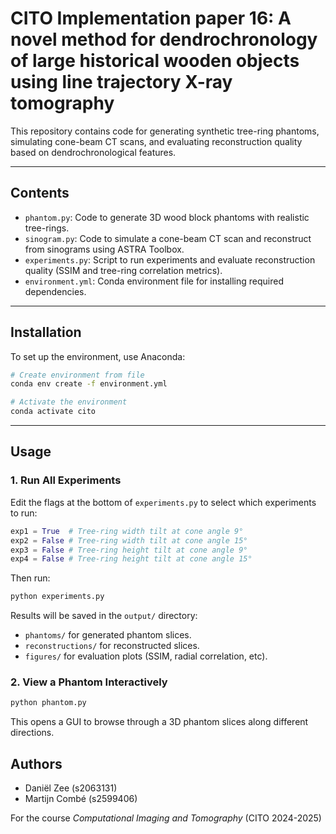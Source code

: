 # CITO Implementation paper 16: A novel method for dendrochronology of large historical wooden objects using line trajectory X-ray tomography

This repository contains code for generating synthetic tree-ring phantoms, simulating cone-beam CT scans, and evaluating reconstruction quality based on dendrochronological features.

---

## Contents

* `phantom.py`: Code to generate 3D wood block phantoms with realistic tree-rings.
* `sinogram.py`: Code to simulate a cone-beam CT scan and reconstruct from sinograms using ASTRA Toolbox.
* `experiments.py`: Script to run experiments and evaluate reconstruction quality (SSIM and tree-ring correlation metrics).
* `environment.yml`: Conda environment file for installing required dependencies.

---

## Installation

To set up the environment, use Anaconda:

```bash
# Create environment from file
conda env create -f environment.yml

# Activate the environment
conda activate cito
```

---

## Usage

### 1. Run All Experiments

Edit the flags at the bottom of `experiments.py` to select which experiments to run:

```python
exp1 = True  # Tree-ring width tilt at cone angle 9°
exp2 = False # Tree-ring width tilt at cone angle 15°
exp3 = False # Tree-ring height tilt at cone angle 9°
exp4 = False # Tree-ring height tilt at cone angle 15°
```

Then run:

```bash
python experiments.py
```

Results will be saved in the `output/` directory:

* `phantoms/` for generated phantom slices.
* `reconstructions/` for reconstructed slices.
* `figures/` for evaluation plots (SSIM, radial correlation, etc).

### 2. View a Phantom Interactively

```bash
python phantom.py
```

This opens a GUI to browse through a 3D phantom slices along different directions.


## Authors

* Daniël Zee (s2063131)
* Martijn Combé (s2599406)

For the course *Computational Imaging and Tomography* (CITO 2024-2025)

